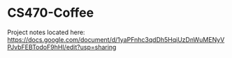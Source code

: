 CS470-Coffee
============

Project notes located here: https://docs.google.com/document/d/1yaPFnhc3qdDh5HqiUzDnWuMENyVPJvbFEBTodoF9hHI/edit?usp=sharing